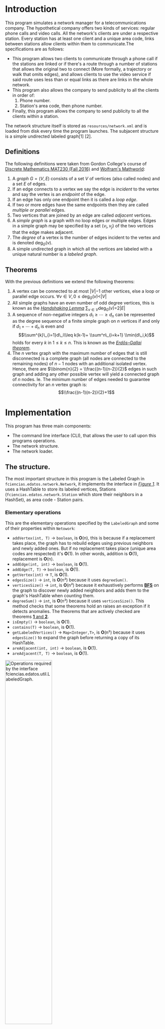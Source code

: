 Introduction
============

This program simulates a network manager for a telecommunications company. The hypothetical company offers two kinds of services: regular phone calls and video calls. All the network's clients are under a respective station. Every station has at least one client and a unique area code, links between stations allow clients within them to communicate.The specifications are as follows:

-   This program allows two clients to communicate through a phone call if the stations are linked or if there's a route through a number of stations that allows the original two to connect (More formally, a trajectory or walk that omits edges), and allows clients to use the video service if said route uses less than or equal links as there are links in the whole network.
-   This program also allows the company to send publicity to all the clients in order of:
    1.  Phone number.
    2.  Station's area code, then phone number.
-   Finally, this program allows the company to send publicity to all the clients within a station.

The network structure itself is stored as `resources/network.xml` and is loaded from disk every time the program launches. The subjacent structure is a simple undirected labeled graph[1] [2].

Definitions
-----------

The following definitions were taken from Gordon College's course of [Discrete Mathematics MAT230 (Fall 2016)](http://math.gordon.edu/courses/mat230/handouts/graphs.pdf) and [Wolfram's Mathworld](http://mathworld.wolfram.com/LabeledGraph.html):

1.  A *graph* *G* = (*V*, *E*) consists of a set *V* of vertices (also called nodes) and a set *E* of edges.
2.  If an edge connects to a vertex we say the edge is *incident* to the vertex and say the vertex is an *endpoint* of the edge.
3.  If an edge has only one endpoint then it is called a *loop edge*.
4.  If two or more edges have the same endpoints then they are called *multiple or parallel* edges.
5.  Two vertices that are joined by an edge are called *adjacent* vertices.
6.  A *simple graph* is a graph with no loop edges or multiple edges. Edges in a simple graph may be specified by a set {*v*<sub>*i*</sub>, *v*<sub>*j*</sub>} of the two vertices that the edge makes adjacent.
7.  The *degree* of a vertex is the number of edges incident to the vertex and is denoted deg<sub>*G*</sub>(*v*).
8.  A simple undirected graph in which all the vertices are labeled with a unique natural number is a *labeled graph*.

Theorems
--------

With the previous definitions we extend the following theorems:

1.  A vertex can be connected to at most |*V*|−1 other vertices, else a loop or parallel edge occurs.
    ∀*v* ∈ *V*, 0 ≤ deg<sub>*G*</sub>(*v*)&lt;|*V*|
2.  All simple graphs have an even number of odd degree vertices, this is known as the [*Handshaking Lemma*](https://proofwiki.org/wiki/Handshake_Lemma)
    ∑<sub>*v* ∈ *V*</sub>deg<sub>*G*</sub>(*v*)=2|*E*|
3.  A sequence of non-negative integers *d*<sub>1</sub> ≥ ⋯ ≥ *d*<sub>*n*</sub> can be represented as the degree sequence of a finite simple graph on *n* vertices if and only if *d*<sub>1</sub> + ⋯ + *d*<sub>*n*</sub> is even and
    $$\\sum^{k}\_{i=1}d\_i\\leq k(k-1)+ \\sum^n\_{i=k+1} \\min(d\_i,k)$$
     holds for every *k* in 1 ≤ *k* ≤ *n*. This is known as the [*Erdős–Gallai theorem*](https://en.wikipedia.org/wiki/Erd%C5%91s%E2%80%93Gallai_Theorem).
4.  The *n* vertex graph with the maximum number of edges that is still disconnected is a complete graph (all nodes are connected to the remaining nodes) of *n* − 1 nodes with an additional isolated vertex. Hence, there are $\\binom{n}{2} = \\frac{(n-1)(n-2)}{2}$ edges in such graph and adding any other possible vertex will yield a connected graph of *n* nodes. Ie. The minimum number of edges needed to guarantee connectivity for an *n* vertex graph is:
    $$\\frac{(n-1)(n-2)}{2}+1$$

Implementation
==============

This program has three main components:

-   The command line interface (CLI), that allows the user to call upon this programs operations.
-   The network structure.
-   The network loader.

The structure.
--------------

The most important structure in this program is the Labeled Graph in `fciencias.edatos.network.Network`, it implements the interface in [*Figure 1*](#fig1). It uses a HashTable to store its labeled vertices, Stations (`fciencias.edatos.network.Station` which store their neighbors in a HashSet), as area code - Station pairs.

### Elementary operations

This are the elementary operations specified by the `LabeledGraph` and some of their properties within `Netowork`:

-   `addVertex(int, T)` → `boolean`, is **O**(n), this is because if a replacement takes place, the graph has to rebuild edges using previous neighbors and newly added ones. But if no replacement takes place (unique area codes are respected) it's **O**(1). In other words, addition is **O**(1), replacement is **O**(n).
-   `addEdge(int, int)` → `boolean`, is **O**(1).
-   `addEdge(T, T)` → `boolean`, is **O**(1).
-   `getVertex(int)` → `T`, is **O**(1).
-   `edgesSize()` → `int`, is **O**(n²) because it uses `degreeSum()`.
-   `verticesSize()` → `int`, is **O**(n²) because it exhaustively performs [**BFS**](https://en.wikipedia.org/wiki/Breadth-first_search) on the graph to discover newly added neighbors and adds them to the graph's HashTable when counting them.
-   `degreeSum()` → `int`, is **O**(n²) because it uses `verticesSize()`. This method checks that some theorems hold an raises an exception if it detects anomalies. The theorems that are actively checked are theorems [**1** and **2**](#theorems).
-   `isEmpty()` → `boolean`, is **O**(1).
-   `contains(T)` → `boolean`, is **O**(1).
-   `getLabeledVertices()` → `Map<Integer,T>`, is **O**(n²) because it uses `edgesSize()` to expand the graph before returning a copy of its HashTable.
-   `areAdjacent(int, int)` → `boolean`, is **O**(1).
-   `areAdjacent(T, T)` → `boolean`, is **O**(1).

<img src="./resources/doc-files/diagram.gif" alt="Operations required by the interface fciencias.edatos.util.LabeledGraph." id="fig1" style="width:55.0%" />

### Additional operations

In addition to this elementary operations, `Network` also implements the following methods that extend its functionality (*c* is the number of clients within the network):

-   `quickEdgesSize()` → `int`, is **O**(*n*log(*n*)) since it sorts the list of all the network's station's degrees using [*Timsort*](https://en.wikipedia.org/wiki/Timsort).
-   `getAllClientsByPhone()` → `List<Client>`, is **O**(*c*log(*c*)), because it uses [*Timsort*](https://en.wikipedia.org/wiki/Timsort) on all the network's clients.
-   `getAllClientsByStation()` → `List<Client>`, is **O**(*c*log(*c*)), because it uses [*Timsort*](https://en.wikipedia.org/wiki/Timsort) on each station's client set.
-   `linearErdosGallai(List<Integer>)` → `boolean`, is **O**(n) per the theorems in [**this paper**](http://www.cs.elte.hu/egres/tr/egres-11-11.pdf); this basically implements the [Erdos-Gallai theorem](#theorems).
-   `getTrajectory(T, T)` → `List<Station>`, is **O**(n²) because it uses `getTrajectory(int, int)`.
-   `getTrajectory(int, int)` → `List<Station>`, is **O**(n²) because it uses `edgesSize()` to expand the graph before extracting the trajectory.

The parser
----------

In order to properly load the provided `network.xml` into the structure, the `NetworkLoader` class uses [DOM](https://docs.oracle.com/javase/7/docs/api/org/w3c/dom/package-summary.html) and a [dtd](https://en.wikipedia.org/wiki/Document_type_definition) file (`resources/Network.dtd`). The XML file representing the `Network` looks like this:

``` xml
<?xml version="1.0" encoding="UTF-8"?>
<!DOCTYPE Network SYSTEM "Network.dtd">
<Network links="277" stations="25">
    <Station code="55" name="Mexico City">
        <Client name="Daniel Bermudez" phone="71416892"/>
        <Client name="Jose Arguello" phone="12297883"/>
    </Station>
    <Station code="81" name="Monterrey, Nuevo Leon">
        ...
    </Station>
    ...
    <Link stationACode="33" stationBCode="686"/>
    <Link stationACode="686" stationBCode="229"/>
    <Link stationACode="998" stationBCode="744"/>
    ...
</Network>
```

where each *Station* tag represents a chemical element with corresponding `name` (self-explanatory), and `code` (unique area code), and each *Link* tag represents a link between the stations with codes `stationACode` and `stationBCode`. Also, every *Station* tag has a number of *Client* tags which represent the station's clients and each have attributes `name` and `phone` (both, self-explanatory).

### Random network generation script

In order to create a random xml that adheres to the aforementioned Network.dtd, the following python script was created (source code in `resources/stations.py`):

``` python
from random import randint
from xml.etree.ElementTree import Element as Elem
from xml.etree.ElementTree import ElementTree as Tree


F_NAMES = """Luis
...
Elizabeth""".splitlines()

L_NAMES = """Rodriguez
...
Arguello""".splitlines()

STATIONS = """55-Mexico City
...
951-Oaxaca, Oaxaca""".splitlines()

def main():
    root = Elem('Network')
    area_codes = []
    for station in STATIONS:
        words = station.split('-')
        area_code = words[0]
        area_codes.append(area_code)

        name = words[1]
        new_station = Elem('Station')
        new_station.set('code', str(area_code))
        new_station.set('name', name)
        appendclients(new_station, randint(1, 5))
        root.append(new_station)

    min_conn = ((len(area_codes) - 1)*(len(area_codes) - 2))//2 + 1
    links = set()
    for _ in range(min_conn):
        station_a, station_b = getlink(links, area_codes)
        new_link = Elem('Link')
        new_link.set('stationACode', station_a)
        new_link.set('stationBCode', station_b)
        root.append(new_link)

    root.set('links', str(min_conn))
    root.set('stations', str(len(area_codes)))
    with open('network.xml', 'wb') as f:
        f.write(b'<?xml version="1.0" encoding="UTF-8" ?><!DOCTYPE Network SYSTEM "Network.dtd">')
        Tree(root).write(f, 'utf-8')
...
```

This line in particular needs some explaining, it is calculating the minimum links necessary to guarantee that the graph will be connected per [theorem 4](#theorems):

``` python
min_conn = ((len(area_codes) - 1)*(len(area_codes) - 2))//2 + 1
```

While `F_NAMES` and `L_NAMES` hold random first names and last names respectively, `STATIONS` were taken from [**this page**](https://en.wikipedia.org/wiki/Telephone_numbers_in_Mexico) and represent real life cities with their respective area codes.

Using the program
=================

The program explains the options available to the user when it's first launched. It uses [regular expressions](https://en.wikipedia.org/wiki/Regular_expression) for all its user input validation, hence it's pretty robust, it won't accept invalid options or incorrect syntax.

<img src="./resources/doc-files/home.png" alt="Welcome screen." style="width:60.0%" />

Making a call
-------------

In order for a call to be successful, first of all the specified phone numbers must exist within their corresponding area codes. If both clients are accounted for by their respective stations, a route is then calculated. If the resulting route is shorter (in terms of links traversed) than or equal to the number of links within the whole network, the program asks the client if they wish to use video. Using standard yes or no answers, the call is placed with the appropriate conditions.

<img src="./resources/doc-files/call.png" alt="A successful video call between 33-27432256 and 55-12297883." style="width:60.0%" />

Sending publicity to all clients
--------------------------------

In order to send publicity to all clients in the network, two options are available. The Company can send the publicity in order by the clients' phone numbers, or in order by area code, and then by phone number.

<img src="./resources/doc-files/orderPhone.png" alt="Publicity sent to all clients in the network, ordered by their phone numbers." style="width:60.0%" />

<img src="./resources/doc-files/orderCode.png" alt="Publicity sent to all clients in the network, ordered by their area codes, and then their phone numbers." style="width:60.0%" />

Sending publicity to clients in a specific area code
----------------------------------------------------

Lastly, the Company can also send targeted publicity to all the clients within an area code.

<img src="./resources/doc-files/code.png" alt="Publicity sent to all clients in Mexico City" style="width:60.0%" />

Building and running the program
================================

The program can be built using ant, the available commands are described in the next section [ANT](#ant). If you're on Linux and have [python](https://www.python.org/downloads/) installed, then running the following command from the project's main directory will be enough to build and run the program: `ant executable; ./network`. After having run `ant executable` once, you'll only need to run `./network` to launch the program, though.

ANT commands
------------

The included `build.xml` provides the following commands:

1.  `ant compile`, compiles the program to `build/classes/`.
2.  `ant doc`, generates the program's documentation and puts it inside `doc/`.
3.  `ant jar`, compiles the program and creates a jar, `build/jar/Network.jar`.
4.  `ant run`, compiles the program, creates the jar and runs the application (using the awful ant logger). This is not the recommended way to run the program, use the following command to create an executable instead:
5.  `ant executable`, creates a runnable file `./network` that uses a [python](https://www.python.org/downloads/) script to run the actual jar file.
6.  `ant all`, generates documentation, compiles the program, creates the jar file and the runnable file.
7.  `ant clean`, deletes all files and folders except for `src/`, `resources/`, `build.xml` and `README.pdf`.

Acknowledgements
================

For more information on the tools used to build, create and run this program see:

-   [Apache Ant](http://ant.apache.org/).
-   [Document object model](https://docs.oracle.com/javase/7/docs/api/org/w3c/dom/package-summary.html).
-   [Document type definition](https://en.wikipedia.org/wiki/Document_type_definition).
-   [Python](https://www.python.org/).
-   [Regular expressions](https://en.wikipedia.org/wiki/Regular_expression).

[1] http://mathworld.wolfram.com/LabeledGraph.html

[2] https://en.wikipedia.org/wiki/Graph\_labeling
